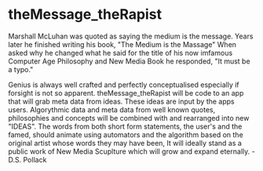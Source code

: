 theMessage_theRapist
====================

Marshall McLuhan was quoted as saying the medium is the message.  Years later he finished writing his book, "The Medium is the Massage"  When asked why he changed what he said for the title of his now imfamous Computer Age Philosophy and New Media Book he responded, "It must be a typo."   

Genius is always well crafted and perfectly conceptualised especially if forsight is not so apparent. theMessage_theRapist will be code to an app that will grab meta data from ideas.  These ideas are input by the apps users. Algorythmic data and meta data from well known quotes, philosophies and concepts will be combined with and rearranged into new "IDEAS".  The words from both short form statements, the user's and the famed, should animate using automators and the algorithm based on the original artist whose words they may have been,  It will ideally stand as a public work of New Media Scuplture which will grow and expand eternally. -D.S. Pollack
